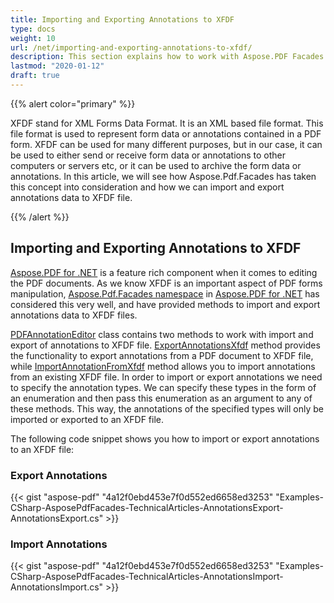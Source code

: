 ```yaml
---
title: Importing and Exporting Annotations to XFDF
type: docs
weight: 10
url: /net/importing-and-exporting-annotations-to-xfdf/
description: This section explains how to work with Aspose.PDF Facades using PdfExtractor Class.
lastmod: "2020-01-12"
draft: true
---
```


{{% alert color="primary" %}}

XFDF stand for XML Forms Data Format. It is an XML based file format. This file format is used to represent form data or annotations contained in a PDF form. XFDF can be used for many different purposes, but in our case, it can be used to either send or receive form data or annotations to other computers or servers etc, or it can be used to archive the form data or annotations. In this article, we will see how  Aspose.Pdf.Facades has taken this concept into consideration and how we can import and export annotations data to XFDF file.

{{% /alert %}}
## **Importing and Exporting Annotations to XFDF**
[Aspose.PDF for .NET](/pdf/net/) is a feature rich component when it comes to editing the PDF documents. As we know XFDF is an important aspect of PDF forms manipulation, [Aspose.Pdf.Facades namespace](https://apireference.aspose.com/pdf/net/aspose.pdf.facades) in [Aspose.PDF for .NET](/pdf/net/) has considered this very well, and have provided methods to import and export annotations data to XFDF files.

[PDFAnnotationEditor](http://www.aspose.com/api/net/pdf/aspose.pdf.facades/pdfannotationeditor) class contains two methods to work with import and export of annotations to XFDF file. [ExportAnnotationsXfdf](http://www.aspose.com/api/net/pdf/aspose.pdf.facades/pdfannotationeditor/methods/exportannotationsxfdf/index) method provides the functionality to export annotations from a PDF document to XFDF file, while [ImportAnnotationFromXfdf](http://www.aspose.com/api/net/pdf/aspose.pdf.facades/pdfannotationeditor/methods/importannotationfromxfdf/index) method allows you to import annotations from an existing XFDF file. In order to import or export annotations we need to specify the annotation types. We can specify these types in the form of an enumeration and then pass this enumeration as an argument to any of these methods. This way, the annotations of the specified types will only be imported or exported to an XFDF file.

The following code snippet shows you how to import or export annotations to an XFDF file:
### **Export Annotations**


{{< gist "aspose-pdf" "4a12f0ebd453e7f0d552ed6658ed3253" "Examples-CSharp-AsposePdfFacades-TechnicalArticles-AnnotationsExport-AnnotationsExport.cs" >}}
### **Import Annotations**


{{< gist "aspose-pdf" "4a12f0ebd453e7f0d552ed6658ed3253" "Examples-CSharp-AsposePdfFacades-TechnicalArticles-AnnotationsImport-AnnotationsImport.cs" >}}
